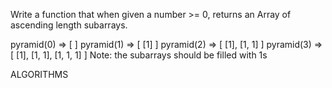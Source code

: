 Write a function that when given a number >= 0, returns an Array of ascending length subarrays.

pyramid(0) => [ ]
pyramid(1) => [ [1] ]
pyramid(2) => [ [1], [1, 1] ]
pyramid(3) => [ [1], [1, 1], [1, 1, 1] ]
Note: the subarrays should be filled with 1s

ALGORITHMS
